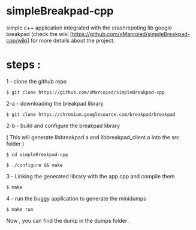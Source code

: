 # simpleBreakpad-cpp
simple c++ application integrated with the crashrepoting lib google breakpad
(check the wiki [https://github.com/xMarcoied/simpleBreakpad-cpp/wiki] for more details about the project.
# steps :
1 - clone the github repo 

``` $ git clone https://github.com/xMarcoied/simpleBreakpad-cpp ```

2-a - downloading the breakpad library

``` $ git clone https://chromium.googlesource.com/breakpad/breakpad ```


2-b - build and configure the breakpad library

( This will generate libbreakpad.a and libbreakpad_client.a into the src folder )

``` $ cd simpleBreakpad-cpp ```

``` $ ./configure && make  ```


3 - Linking the generated library with the app.cpp and compile them

``` $ make ```


4 - run the buggy application to generate the minidumps 

``` $ make run ```

Now , you can find the dump in the dumps folder .
